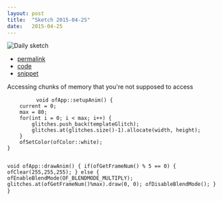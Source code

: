 ```yaml
---
layout: post
title:  "Sketch 2015-04-25"
date:   2015-04-25
---
```

![Daily sketch](https://github.com/dailysketches/sketches-2015-04-22/blob/master/openFrameworks/2015-04-25.gif?raw=true)
<div class="code">
	<ul>
		<li><a href="{% post_url 2015-04-25-sketch %}">permalink</a></li>
		<li><a href="https://github.com/dailysketches/dailySketches/tree/master/sketches/2015-04-25">code</a></li>
		<li><a href="#" class="snippet-button">snippet</a></li>
	</ul>
	<p>Accessing chunks of memory that you're not supposed to access</p>
	<pre class="snippet">
		<code class="cpp">void ofApp::setupAnim() {
    current = 0;
    max = 80;
    for(int i = 0; i < max; i++) {
        glitches.push_back(templateGlitch);
        glitches.at(glitches.size()-1).allocate(width, height);
    }
    ofSetColor(ofColor::white);
}

void ofApp::drawAnim() {
    if(ofGetFrameNum() % 5 == 0) {
        ofClear(255,255,255);
    } else {
        ofEnableBlendMode(OF_BLENDMODE_MULTIPLY);
        glitches.at(ofGetFrameNum()%max).draw(0, 0);
        ofDisableBlendMode();
    }
}</code>
	</pre>
</div>
